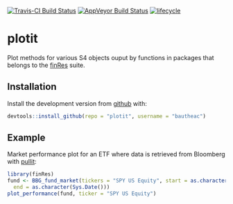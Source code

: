 
[![Travis-CI Build Status](https://travis-ci.org/bautheac/plotit.svg?branch=master)](https://travis-ci.org/bautheac/plotit)
[![AppVeyor Build Status](https://ci.appveyor.com/api/projects/status/github/bautheac/plotit?branch=master&svg=true)](https://ci.appveyor.com/project/bautheac/plotit)
[![lifecycle](https://img.shields.io/badge/lifecycle-experimental-orange.svg)](https://www.tidyverse.org/lifecycle/#experimental)

# plotit

Plot methods for various S4 objects ouput by functions in packages that belongs to
  the [finRes](https://bautheac.github.io/finRes/) suite.

## Installation

Install the development version from [github](https://github.com/bautheac/plotit/) with:

``` r
devtools::install_github(repo = "plotit", username = "bautheac")
```

## Example

Market performance plot for an ETF where data is retrieved from Bloomberg with [pullit](https://bautheac.github.io/pullit/):

``` r
library(finRes)
fund <- BBG_fund_market(tickers = "SPY US Equity", start = as.character(Sys.Date() - 365L),
  end = as.character(Sys.Date()))
plot_performance(fund, ticker = "SPY US Equity")
```

